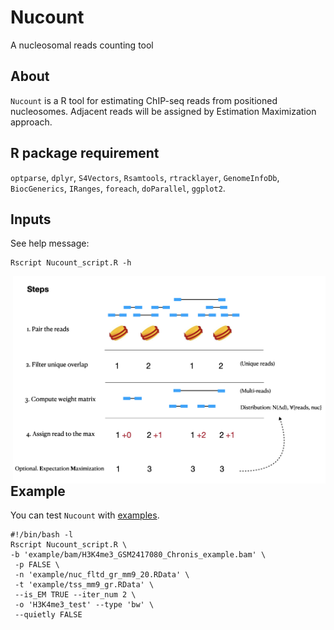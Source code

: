 # Nucount
A nucleosomal reads counting tool


## About
`Nucount` is a R tool for estimating ChIP-seq reads from positioned nucleosomes. Adjacent reads will be assigned by Estimation Maximization approach. 



## R package requirement
`optparse`, `dplyr`, `S4Vectors`, `Rsamtools`, `rtracklayer`, `GenomeInfoDb`, `BiocGenerics`, `IRanges`, `foreach`, `doParallel`, `ggplot2`.

## Inputs
See help message:
```
Rscript Nucount_script.R -h
```

<img src="man/figures/steps.png" align="right" alt="" width="500" />

## Example

You can test `Nucount` with [examples](https://github.com/shaorray/Nucount/example).

```
#!/bin/bash -l
Rscript Nucount_script.R \
-b 'example/bam/H3K4me3_GSM2417080_Chronis_example.bam' \
 -p FALSE \
 -n 'example/nuc_fltd_gr_mm9_20.RData' \
 -t 'example/tss_mm9_gr.RData' \
 --is_EM TRUE --iter_num 2 \
 -o 'H3K4me3_test' --type 'bw' \
 --quietly FALSE

```


